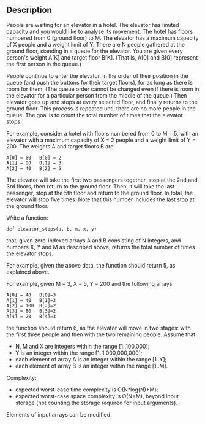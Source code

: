 ## Description

People are waiting for an elevator in a hotel. The elevator has limited capacity and you would like to analyse its movement.
The hotel has floors numbered from 0 (ground floor) to M. The elevator has a maximum capacity of X people and a weight limit of Y. There are N people gathered at the ground floor, standing in a queue for the elevator. You are given every person's weight A[K] and target floor B[K]. (That is, A[0] and B[0] represent the first person in the queue.)

People continue to enter the elevator, in the order of their position in the queue (and push the buttons for their target floors), for as long as there is room for them. (The queue order cannot be changed even if there is room in the elevator for a particular person from the middle of the queue.) Then elevator goes up and stops at every selected floor, and finally returns to the ground floor. This process is repeated until there are no more people in the queue. The goal is to count the total number of times that the elevator stops.

For example, consider a hotel with floors numbered from 0 to M = 5, with an elevator with a maximum capacity of X = 2 people and a weight limit of Y = 200. The weights A and target floors B are:

    A[0] = 60   B[0] = 2
    A[1] = 80   B[1] = 3
    A[2] = 40   B[2] = 5

The elevator will take the first two passengers together, stop at the 2nd and 3rd floors, then return to the ground floor. Then, it will take the last passenger, stop at the 5th floor and return to the ground floor. In total, the elevator will stop five times. Note that this number includes the last stop at the ground floor.

Write a function:

    def elevator_stops(a, b, m, x, y)

that, given zero-indexed arrays A and B consisting of N integers, and numbers X, Y and M as described above, returns the total number of times the elevator stops.

For example, given the above data, the function should return 5, as explained above.

For example, given M = 3, X = 5, Y = 200 and the following arrays:

    A[0] = 40   B[0]=3
    A[1] = 40   B[1]=3
    A[2] = 100  B[2]=2
    A[3] = 80   B[3]=2
    A[4] = 20   B[4]=3

the function should return 6, as the elevator will move in two stages: with the first three people and then with the two remaining people.
Assume that:
 * N, M and X are integers within the range [1..100,000];
 * Y is an integer within the range [1..1,000,000,000];
 * each element of array A is an integer within the range [1..Y];
 * each element of array B is an integer within the range [1..M].

Complexity:
 * expected worst-case time complexity is O(N*log(N)+M);
 * expected worst-case space complexity is O(N+M), beyond input storage (not counting the storage required for input arguments).

Elements of input arrays can be modified.

